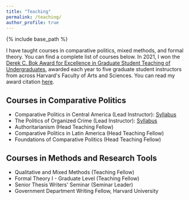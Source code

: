 ```yaml
---
title: "Teaching"
permalink: /teaching/
author_profile: true
---
```


{% include base_path %}

I have taught courses in comparative politics, mixed methods, and formal theory. You can find a complete list of courses below. In 2021, I won the <a href="https://bokcenter.harvard.edu/teaching-awards#:~:text=The%20Derek%20C.,been%20nominated%20by%20their%20departments.">Derek C. Bok Award for Excellence in Graduate Student Teaching of Undergraduates</a>, awarded each year to five graduate student instructors from across Harvard's Faculty of Arts and Sciences. You can read my award citation <a href="https://gsas.harvard.edu/news/manuel-melendez-sanchez-2021-derek-c-bok-award-citation" target="_blank">here</a>.

## Courses in Comparative Politics
- Comparative Politics in Central America (Lead Instructor): <a href="{{ base_path }}/files/cap_syllabus.pdf" target="_blank">Syllabus</a>  
- The Politics of Organized Crime (Lead Instructor): <a href="{{ base_path }}/files/oc_syllabus.pdf" target="_blank">Syllabus</a>    
- Authoritarianism (Head Teaching Fellow)  
- Comparative Politics in Latin America (Head Teaching Fellow)  
- Foundations of Comparative Politics (Head Teaching Fellow)

## Courses in Methods and Research Tools
- Qualitative and Mixed Methods (Teaching Fellow)  
- Formal Theory I - Graduate Level (Teaching Fellow)  
- Senior Thesis Writers' Seminar (Seminar Leader)  
- Government Department Writing Fellow, Harvard University  



